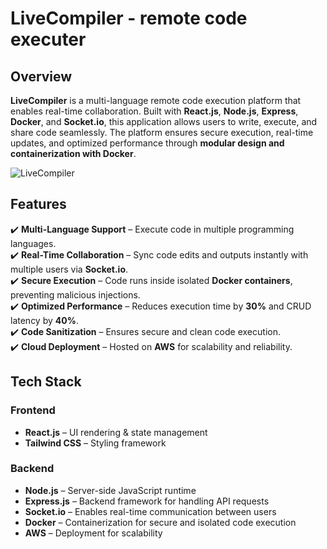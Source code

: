 # LiveCompiler - remote code executer

## Overview
**LiveCompiler** is a multi-language remote code execution platform that enables real-time collaboration. Built with **React.js**, **Node.js**, **Express**, **Docker**, and **Socket.io**, this application allows users to write, execute, and share code seamlessly. The platform ensures secure execution, real-time updates, and optimized performance through **modular design and containerization with Docker**.

![LiveCompiler](https://github.com/user-attachments/assets/0b4096ce-8c4c-4808-8724-efbcced002e4)

## Features
✔️ **Multi-Language Support** – Execute code in multiple programming languages.  
✔️ **Real-Time Collaboration** – Sync code edits and outputs instantly with multiple users via **Socket.io**.  
✔️ **Secure Execution** – Code runs inside isolated **Docker containers**, preventing malicious injections.  
✔️ **Optimized Performance** – Reduces execution time by **30%** and CRUD latency by **40%**.  
✔️ **Code Sanitization** – Ensures secure and clean code execution.  
✔️ **Cloud Deployment** – Hosted on **AWS** for scalability and reliability.  

## Tech Stack

### **Frontend**
- **React.js** – UI rendering & state management  
- **Tailwind CSS** – Styling framework  

### **Backend**
- **Node.js** – Server-side JavaScript runtime  
- **Express.js** – Backend framework for handling API requests  
- **Socket.io** – Enables real-time communication between users  
- **Docker** – Containerization for secure and isolated code execution  
- **AWS** – Deployment for scalability
